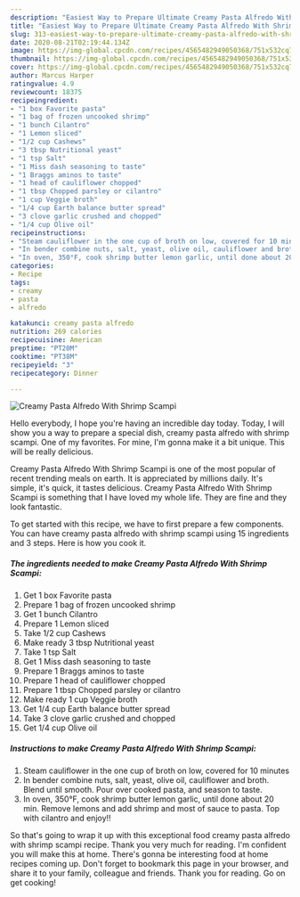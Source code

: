 ```yaml
---
description: "Easiest Way to Prepare Ultimate Creamy Pasta Alfredo With Shrimp Scampi"
title: "Easiest Way to Prepare Ultimate Creamy Pasta Alfredo With Shrimp Scampi"
slug: 313-easiest-way-to-prepare-ultimate-creamy-pasta-alfredo-with-shrimp-scampi
date: 2020-08-21T02:19:44.134Z
image: https://img-global.cpcdn.com/recipes/4565482949050368/751x532cq70/creamy-pasta-alfredo-with-shrimp-scampi-recipe-main-photo.jpg
thumbnail: https://img-global.cpcdn.com/recipes/4565482949050368/751x532cq70/creamy-pasta-alfredo-with-shrimp-scampi-recipe-main-photo.jpg
cover: https://img-global.cpcdn.com/recipes/4565482949050368/751x532cq70/creamy-pasta-alfredo-with-shrimp-scampi-recipe-main-photo.jpg
author: Marcus Harper
ratingvalue: 4.9
reviewcount: 18375
recipeingredient:
- "1 box Favorite pasta"
- "1 bag of frozen uncooked shrimp"
- "1 bunch Cilantro"
- "1 Lemon sliced"
- "1/2 cup Cashews"
- "3 tbsp Nutritional yeast"
- "1 tsp Salt"
- "1 Miss dash seasoning to taste"
- "1 Braggs aminos to taste"
- "1 head of cauliflower chopped"
- "1 tbsp Chopped parsley or cilantro"
- "1 cup Veggie broth"
- "1/4 cup Earth balance butter spread"
- "3 clove garlic crushed and chopped"
- "1/4 cup Olive oil"
recipeinstructions:
- "Steam cauliflower in the one cup of broth on low, covered for 10 minutes"
- "In bender combine nuts, salt, yeast, olive oil, cauliflower and broth. Blend until smooth. Pour over cooked pasta, and season to taste."
- "In oven, 350°F, cook shrimp butter lemon garlic, until done about 20 min. Remove lemons and add shrimp and most of sauce to pasta. Top with cilantro and enjoy!!"
categories:
- Recipe
tags:
- creamy
- pasta
- alfredo

katakunci: creamy pasta alfredo 
nutrition: 269 calories
recipecuisine: American
preptime: "PT20M"
cooktime: "PT38M"
recipeyield: "3"
recipecategory: Dinner

---
```



![Creamy Pasta Alfredo With Shrimp Scampi](https://img-global.cpcdn.com/recipes/4565482949050368/751x532cq70/creamy-pasta-alfredo-with-shrimp-scampi-recipe-main-photo.jpg)

Hello everybody, I hope you're having an incredible day today. Today, I will show you a way to prepare a special dish, creamy pasta alfredo with shrimp scampi. One of my favorites. For mine, I'm gonna make it a bit unique. This will be really delicious.

Creamy Pasta Alfredo With Shrimp Scampi is one of the most popular of recent trending meals on earth. It is appreciated by millions daily. It's simple, it's quick, it tastes delicious. Creamy Pasta Alfredo With Shrimp Scampi is something that I have loved my whole life. They are fine and they look fantastic.




To get started with this recipe, we have to first prepare a few components. You can have creamy pasta alfredo with shrimp scampi using 15 ingredients and 3 steps. Here is how you cook it.

<!--inarticleads1-->

##### The ingredients needed to make Creamy Pasta Alfredo With Shrimp Scampi:

1. Get 1 box Favorite pasta
1. Prepare 1 bag of frozen uncooked shrimp
1. Get 1 bunch Cilantro
1. Prepare 1 Lemon sliced
1. Take 1/2 cup Cashews
1. Make ready 3 tbsp Nutritional yeast
1. Take 1 tsp Salt
1. Get 1 Miss dash seasoning to taste
1. Prepare 1 Braggs aminos to taste
1. Prepare 1 head of cauliflower chopped
1. Prepare 1 tbsp Chopped parsley or cilantro
1. Make ready 1 cup Veggie broth
1. Get 1/4 cup Earth balance butter spread
1. Take 3 clove garlic crushed and chopped
1. Get 1/4 cup Olive oil




<!--inarticleads2-->

##### Instructions to make Creamy Pasta Alfredo With Shrimp Scampi:

1. Steam cauliflower in the one cup of broth on low, covered for 10 minutes
1. In bender combine nuts, salt, yeast, olive oil, cauliflower and broth. Blend until smooth. Pour over cooked pasta, and season to taste.
1. In oven, 350°F, cook shrimp butter lemon garlic, until done about 20 min. Remove lemons and add shrimp and most of sauce to pasta. Top with cilantro and enjoy!!




So that's going to wrap it up with this exceptional food creamy pasta alfredo with shrimp scampi recipe. Thank you very much for reading. I'm confident you will make this at home. There's gonna be interesting food at home recipes coming up. Don't forget to bookmark this page in your browser, and share it to your family, colleague and friends. Thank you for reading. Go on get cooking!
